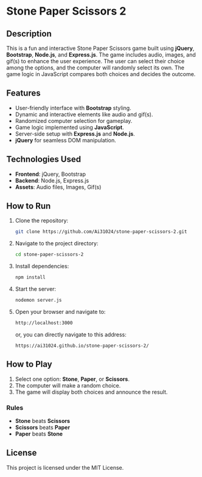 
# Stone Paper Scissors 2

## Description

This is a fun and interactive Stone Paper Scissors game built using **jQuery**, **Bootstrap**, **Node.js**, and **Express.js**. The game includes audio, images, and gif(s) to enhance the user experience. The user can select their choice among the options, and the computer will randomly select its own. The game logic in JavaScript compares both choices and decides the outcome.

## Features

- User-friendly interface with **Bootstrap** styling.
- Dynamic and interactive elements like audio and gif(s).
- Randomized computer selection for gameplay.
- Game logic implemented using **JavaScript**.
- Server-side setup with **Express.js** and **Node.js**.
- **jQuery** for seamless DOM manipulation.
  
## Technologies Used

- **Frontend**: jQuery, Bootstrap
- **Backend**: Node.js, Express.js
- **Assets**: Audio files, Images, Gif(s)

## How to Run

1. Clone the repository:

    ```bash
    git clone https://github.com/Ai31024/stone-paper-scissors-2.git
    ```

2. Navigate to the project directory:

    ```bash
    cd stone-paper-scissors-2
    ```

3. Install dependencies:

    ```bash
    npm install
    ```

4. Start the server:

    ```bash
    nodemon server.js
    ```

5. Open your browser and navigate to:

    ```bash
    http://localhost:3000
    ```

    or, you can directly navigate to this address:

    ```text
    https://ai31024.github.io/stone-paper-scissors-2/
    ```

## How to Play

1. Select one option: **Stone**, **Paper**, or **Scissors**.
2. The computer will make a random choice.
3. The game will display both choices and announce the result.

### Rules

- **Stone** beats **Scissors**
- **Scissors** beats **Paper**
- **Paper** beats **Stone**

## License

This project is licensed under the MIT License.
